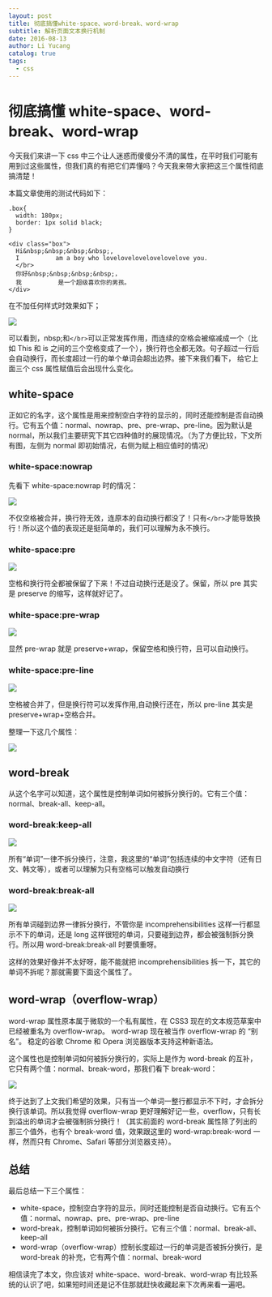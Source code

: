 ```yaml
---
layout: post
title: 彻底搞懂white-space、word-break、word-wrap
subtitle: 解析页面文本换行机制
date: 2016-08-13
author: Li Yucang
catalog: true
tags:
  - css
---
```


# 彻底搞懂 white-space、word-break、word-wrap

今天我们来讲一下 css 中三个让人迷惑而傻傻分不清的属性，在平时我们可能有用到过这些属性，但我们真的有把它们弄懂吗？今天我来带大家把这三个属性彻底搞清楚！

本篇文章使用的测试代码如下：

```
.box{
  width: 180px;
  border: 1px solid black;
}

<div class="box">
  Hi&nbsp;&nbsp;&nbsp;&nbsp;,
  I          am a boy who lovelovelovelovelovelove you.
  </br>
  你好&nbsp;&nbsp;&nbsp;&nbsp;，
  我          是一个超级喜欢你的男孩。
</div>
```

在不加任何样式时效果如下；

![](/img/localBlog/1552642279449_7805.png)

可以看到，nbsp;和`</br>`可以正常发挥作用，而连续的空格会被缩减成一个（比如 This 和 is 之间的三个空格变成了一个），换行符也全都无效。句子超过一行后会自动换行，而长度超过一行的单个单词会超出边界。接下来我们看下， 给它上面三个 css 属性赋值后会出现什么变化。

## white-space

正如它的名字，这个属性是用来控制空白字符的显示的，同时还能控制是否自动换行。它有五个值：normal、nowrap、pre、pre-wrap、pre-line。因为默认是 normal，所以我们主要研究下其它四种值时的展现情况。（为了方便比较，下文所有图，左侧为 normal 即初始情况，右侧为赋上相应值时的情况）

### white-space:nowrap

先看下 white-space:nowrap 时的情况：

![](/img/localBlog/1552642279606_1457.png)

不仅空格被合并，换行符无效，连原本的自动换行都没了！只有`</br>`才能导致换行！所以这个值的表现还是挺简单的，我们可以理解为永不换行。

### white-space:pre

![](/img/localBlog/1552642279665_8884.png)

空格和换行符全都被保留了下来！不过自动换行还是没了。保留，所以 pre 其实是 preserve 的缩写，这样就好记了。

### white-space:pre-wrap

![](/img/localBlog/1552642285456_5633.png)

显然 pre-wrap 就是 preserve+wrap，保留空格和换行符，且可以自动换行。

### white-space:pre-line

![](/img/localBlog/1552642285919_8959.png)

空格被合并了，但是换行符可以发挥作用,自动换行还在，所以 pre-line 其实是 preserve+wrap+空格合并。

整理一下这几个属性：

![](/img/localBlog/1552642286075_2559.png)

## word-break

从这个名字可以知道，这个属性是控制单词如何被拆分换行的。它有三个值：normal、break-all、keep-all。

### word-break:keep-all

![](/img/localBlog/1552642286283_3055.png)

所有“单词”一律不拆分换行，注意，我这里的“单词”包括连续的中文字符（还有日文、韩文等），或者可以理解为只有空格可以触发自动换行

### word-break:break-all

![](/img/localBlog/1552642286393_3832.png)

所有单词碰到边界一律拆分换行，不管你是 incomprehensibilities 这样一行都显示不下的单词，还是 long 这样很短的单词，只要碰到边界，都会被强制拆分换行。所以用 word-break:break-all 时要慎重呀。

这样的效果好像并不太好呀，能不能就把 incomprehensibilities 拆一下，其它的单词不拆呢？那就需要下面这个属性了。

## word-wrap（overflow-wrap）

word-wrap 属性原本属于微软的一个私有属性，在 CSS3 现在的文本规范草案中已经被重名为 overflow-wrap。 word-wrap 现在被当作 overflow-wrap 的 “别名”。 稳定的谷歌 Chrome 和 Opera 浏览器版本支持这种新语法。

这个属性也是控制单词如何被拆分换行的，实际上是作为 word-break 的互补，它只有两个值：normal、break-word，那我们看下 break-word：

![](/img/localBlog/1552642286531_1677.png)

终于达到了上文我们希望的效果，只有当一个单词一整行都显示不下时，才会拆分换行该单词。所以我觉得 overflow-wrap 更好理解好记一些，overflow，只有长到溢出的单词才会被强制拆分换行！（其实前面的 word-break 属性除了列出的那三个值外，也有个 break-word 值，效果跟这里的 word-wrap:break-word 一样，然而只有 Chrome、Safari 等部分浏览器支持）。

## 总结

最后总结一下三个属性：

- white-space，控制空白字符的显示，同时还能控制是否自动换行。它有五个值：normal、nowrap、pre、pre-wrap、pre-line
- word-break，控制单词如何被拆分换行。它有三个值：normal、break-all、keep-all
- word-wrap（overflow-wrap）控制长度超过一行的单词是否被拆分换行，是 word-break 的补充，它有两个值：normal、break-word

相信读完了本文，你应该对 white-space、word-break、word-wrap 有比较系统的认识了吧，如果短时间还是记不住那就赶快收藏起来下次再来看一遍吧。
